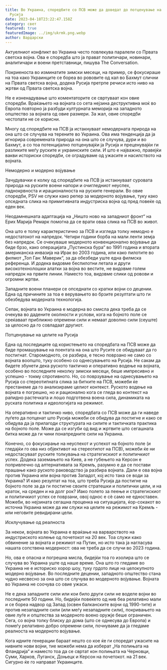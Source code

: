 ```yaml
---
title: Во Украина, споредбите со ПСВ може да доведат до потценување на силите на
  Русија
date: 2023-04-18T23:22:47.158Z
category: свет
featured: true
featuredImage: ../img/ukrmk.png.webp
author: Вардарски
---
```


Актуелниот конфликт во Украина често повлекува паралели со Првата светска војна. Ова е споредба што ја прават политичари, новинари, аналитичари и воени претставници, пишува The Conversation.

Покриеноста во изминатите зимски месеци, на пример, се фокусираше на тоа како Украинците се бореа во рововите од кал во Бахмут слични на Првата светска војна, додека Русија претрпе речиси исто ниво на жртви од Првата светска војна.

Не е изненадување што коментаторите се свртуваат кон овие споредби. Враќањето на војната со сета нејзина деструктивна моќ во Европа повторно ја разбуди културната меморија на западното општество за војната од овие размери. За жал, овие споредби честопати не се корисни.

Многу од споредбите на ПСВ ја истакнуваат немодерната природа на она што се случува на терените во Украина. Ова има тенденција да ја игнорира современата природа на она што се случува, дури и во Бахмут, а со тоа потенцијално потценувајќи ја Русија и преценувајќи ги разликите меѓу руските и украинските сили. И што е најважно, правејќи вакви историски споредби, се оградуваме од ужасите и насилството на војната.

Немодерно и модерно војување

Зачудувачки е колку од споредбите на ПСВ ја истакнуваат суровата природа на руските воени напори и очигледниот неуспех, ладнокрвноста и ирационалноста на руските генерали. Во овие споредби, PSV не служи како репер за модерното војување, туку како опседната слика на примитивната индустриска војна од пред повеќе од еден век.

Неодамнешната адаптација на „Ништо ново на западниот фронт“ на Ерих Марија Ремарк помогна да се врати оваа слика на ПСВ во живот.

Она што е толку карактеристично за ПСВ и изгледа толку немодно е недостатокот на напредок. Четири години борба на мали ленти земја без напредок. Се очекуваше модерното конвенционално војување да биде брзо, како операцијата „Пустинска бура“ во 1991 година и втората американска инвазија на Ирак во 2003 година, или како пилотите во филмот „Топ Ган: Маверик“, за да обезбеди уште една филмска референца. И додека видовме беспилотни летала и други високотехнолошки алатки за војна во вестите, не видовме голем напредок на првите линии. Наместо тоа, видовме слики од ровови и огромни жртви.

Западните воени планери се опседнати со кратки војни со децении. Една од причините за тоа е верувањето во брзите резултати што ги обезбедува модерната технологија.

Сепак, војната во Украина е модерна во смисла дека треба да се очекува во дадените околности и услови, кога на бојното поле се среќаваат приближно опремени сили и немаат доволно сили (сеуште) за целосно да го совладаат другиот.

Потценување на целите на Русија

Една од последиците од користењето на споредбата на ПСВ може да биде промашување на поентата на она што Русите се обидуваат да го постигнат. Старомодното, се разбира, е тесно поврзано не само со војната воопшто, туку особено со однесувањето на Русија. Не сакам да бидете збунети дека руското тактичко и оперативно водење на војната, особено во последните неколку зимски месеци, беше импресивно и успешно - токму спротивното. Но, со поврзување на однесувањето на Русија со стереотипната слика за битките на ПСВ, можеби ќе престанеме да го анализираме целиот контекст. Руското водење на војната е погрешно, но и рационално кога се гледа во контекст на рапидно растечката и лошо подготвена воена сила, динамиката на руската политика и идеологијата на режимот.

На оперативно и тактичко ниво, споредбата со ПСВ може да ги наведе луѓето да потценат што Русија можеби се обидува да постигне и како се обидува да ја прилагоди структурата на силите и тактичката практика на бојното поле. Може да се изгуби од вид и жртвите што сегашната битка може да ги чини понапредните сили на Украина.

Конечно, со фокусирање на неуспехот и успехот на бојното поле (и гледајќи го ова низ објективот на стереотипот на ПСВ), можеби ќе ни недостасуваат руските толкувања на стратегискиот и политичкиот успех. Додека заземањето на Киев, а не губењето на Керсон е попривлечно од алтернативата за Кремљ, разумно е да се постави прашање како руското раководство ја разбира војната. Дали е ова војна против Украина или војна против Западот, кој исто така се води за Украина? И како резултат на тоа, што треба Русија да постигне на бојното поле за да ги постигне своите стратешки и политички цели, и на краток, на среден и на долг рок? Иако полето за пеење и стратегискиот и политичкиот успех се поврзани, овој однос е сè само не едноставен. Можеби, во нејзината сегашна проценка на ситуацијата, ќор-сокакот во источна Украина може да им служи на целите на режимот на Кремљ - или неговите ревидирани цели.

Исклучување од реалноста

За некои, војната во Украина е враќање на варварството на индустриското колење од почетокот на 20 век. Тоа служи како обвинение за војната и режимот на Путин, но исто така ја нагласува нашата сопствена модерност: ова не треба да се случи во 2023 година.

Но, ова е опасна и погрешна мисла, бидејќи тоа го изолира што се случува во Украина уште од наше време. Она што го гледаме во Украина не е историско хорор шоу, туку грдото лице на целокупното модерно војување. Во последните децении, западното општество стана чудно несвесно за она што се случува во модерното војување. Војната во Украина не соочува со овие ужаси.

Не е дека западните сили или кои било други сили не воделе војни во последните 50 години. Но, бидејќи повеќето од нив беа релативно мали и се бореа надвор од Запад (освен балканските војни од 1990-тите) и против незападните сили (или меѓу незападните сили), покривањето на овие луѓе и општества за модерното воено оружје беше ограничен. Сега, со војна толку блиску до дома (што се однесува до Европа) и помеѓу релативно добро опремени сили, почнуваме да ја гледаме реалноста на модерното војување.

Кога идните генерации бараат нешто со кое ќе ги споредат ужасите на нивните нови војни, тие можеби нема да изберат „На полињата на Фландрија“ и наместо тоа да се свртат кон полињата на Черновци, Суми, Харков, Луганск, Доњецк и Керсон на почетокот. на 21 век. Сигурно ќе го направат Украинците.
